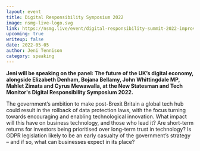 ```yaml
---
layout: event
title: Digital Responsibility Symposium 2022
image: nsmg-live-logo.svg
link: https://nsmg.live/event/digital-responsibility-summit-2022-improving-the-development-implementation-and-impact-of-enterprise-technology/
upcoming: true
writeup: false
date: 2022-05-05
author: Jeni Tennison
category: speaking
---
```

**Jeni will be speaking on the panel: The future of the UK’s digital economy, alongside Elizabeth Denham, Bojana Bellamy, John Whittingdale MP, Mahlet Zimata and Cyrus Mewawalla, at the New Statesman and Tech Monitor's Digital Responsibility Symposium 2022.**

The government’s ambition to make post-Brexit Britain a global tech hub could result in the rollback of data protection laws, with the focus turning towards encouraging and enabling technological innovation. What impact will this have on business technology, and those who lead it? Are short-term returns for investors being prioritised over long-term trust in technology? Is GDPR legislation likely to be an early casualty of the government’s strategy – and if so, what can businesses expect in its place?

<!--more-->
